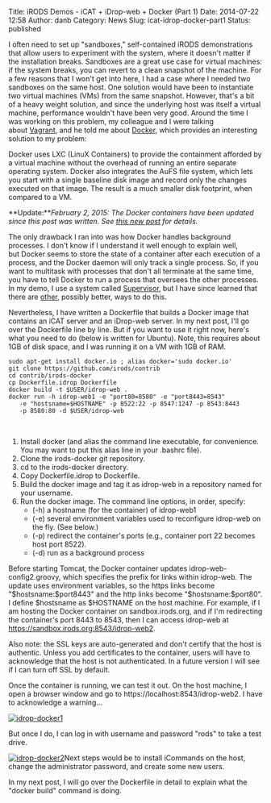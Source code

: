 Title: iRODS Demos - iCAT + iDrop-web + Docker (Part 1)
Date: 2014-07-22 12:58
Author: danb
Category: News
Slug: icat-idrop-docker-part1
Status: published

I often need to set up "sandboxes," self-contained iRODS demonstrations
that allow users to experiment with the system, where it doesn't matter
if the installation breaks. Sandboxes are a great use case for virtual
machines: if the system breaks, you can revert to a clean snapshot of
the machine. For a few reasons that I won't get into here, I had a case
where I needed two sandboxes on the same host. One solution would have
been to instantiate two virtual machines (VMs) from the same snapshot.
However, that's a bit of a heavy weight solution, and since the
underlying host was itself a virtual machine, performance wouldn't have
been very good. Around the time I was working on this problem, my
colleague and I were talking
about [Vagrant](http://www.vagrantup.com/ "Vagrant"), and he told me
about [Docker](http://www.docker.com/ "Docker"), which provides an
interesting solution to my problem:  
<!--more-->  
Docker uses LXC (LinuX Containers) to provide the containment afforded
by a virtual machine without the overhead of running an entire separate
operating system. Docker also integrates the AuFS file system, which
lets you start with a single baseline disk image and record only the
changes executed on that image. The result is a much smaller disk
footprint, when compared to a VM.

**Update:***February 2, 2015: The Docker containers have been updated
since this post was written. See [this new
post](http://irods.org/post/irods-on-docker-update/) for details.*

The only drawback I ran into was how Docker handles background
processes. I don't know if I understand it well enough to explain well,
but Docker seems to store the state of a container after each execution
of a process, and the Docker daemon will only track a single process.
So, if you want to multitask with processes that don't all terminate at
the same time, you have to tell Docker to run a process that oversees
the other processes. In my demo, I use a system called
[Supervisor](http://supervisord.org/ "Supervisor"), but I have since
learned that there are
[other](http://phusion.github.io/baseimage-docker/ "baseimage"),
possibly better, ways to do this.

Nevertheless, I have written a Dockerfile that builds a Docker image
that contains an iCAT server and an iDrop-web server. In my next post,
I'll go over the Dockerfile line by line. But if you want to use it
right now, here's what you need to do (below is written for Ubuntu).
Note, this requires about 1GB of disk space, and I was running it on a
VM with 1GB of RAM.

~~~~ {.lang:default .decode:true}
sudo apt-get install docker.io ; alias docker='sudo docker.io'
git clone https://github.com/irods/contrib
cd contrib/irods-docker
cp Dockerfile.idrop Dockerfile
docker build -t $USER/idrop-web .
docker run -h idrop-web1 -e "port80=8580" -e "port8443=8543"   
   -e "hostsname=$HOSTNAME" -p 8522:22 -p 8547:1247 -p 8543:8443   
   -p 8580:80 -d $USER/idrop-web
~~~~

 

1.  Install docker (and alias the command line executable, for
    convenience. You may want to put this alias line in your .bashrc
    file).
2.  Clone the irods-docker git repository.
3.  cd to the irods-docker directory.
4.  Copy Dockerfile.idrop to Dockerfile.
5.  Build the docker image and tag it as idrop-web in a repository named
    for your username.
6.  Run the docker image. The command line options, in order, specify:
    -   (-h) a hostname (for the container) of idrop-web1
    -   (-e) several environment variables used to reconfigure idrop-web
        on the fly. (See below.)
    -   (-p) redirect the container's ports (e.g., container port 22
        becomes host port 8522).
    -   (-d) run as a background process

Before starting Tomcat, the Docker container updates
idrop-web-config2.groovy, which specifies the prefix for links within
idrop-web. The update uses environment variables, so the https links
become "\$hostsname:\$port8443" and the http links become
"\$hostsname:\$port80". I define \$hostsname as \$HOSTNAME on the host
machine. For example, if I am hosting the Docker container on
sandbox.irods.org, and if I'm redirecting the container's port 8443 to
8543, then I can access idrop-web at
https://sandbox.irods.org:8543/idrop-web2.

Also note: the SSL keys are auto-generated and don't certify that the
host is authentic. Unless you add certificates to the container, users
will have to acknowledge that the host is not authenticated. In a future
version I will see if I can turn off SSL by default.

Once the container is running, we can test it out. On the host machine,
I open a browser window and go to https://localhost:8543/idrop-web2. I
have to acknowledge a warning...

[![idrop-docker1](http://irods.org/wp-content/uploads/2014/07/idrop-docker1-300x116.png)](http://irods.org/wp-content/uploads/2014/07/idrop-docker1.png)

But once I do, I can log in with username and password "rods" to take a
test drive.

[![idrop-docker2](http://irods.org/wp-content/uploads/2014/07/idrop-docker2.png)](http://irods.org/wp-content/uploads/2014/07/idrop-docker2.png)Next
steps would be to install iCommands on the host, change the
administrator password, and create some new users.

In my next post, I will go over the Dockerfile in detail to explain what
the "docker build" command is doing.

 

 

